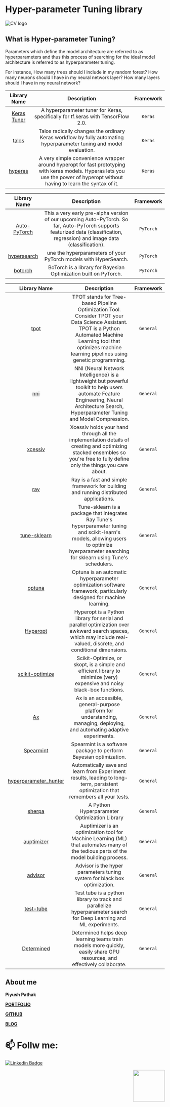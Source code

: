 # Hyper-parameter Tuning library

![CV logo](https://github.com/piyushpathak03/hyperparameter_tuning/blob/master/logo.jpg)

## What is Hyper-parameter Tuning?
Parameters which define the model architecture are referred to as hyperparameters and thus this process of searching for the ideal model architecture is referred to as hyperparameter tuning.

For instance,
How many trees should I include in my random forest?
How many neurons should I have in my neural network layer?
How many layers should I have in my neural network?

| Library Name | Description | Framework |
|   :---:      |     :---:      |     :---:     |
| [Keras Tuner]( https://github.com/keras-team/keras-tuner)  | A hyperparameter tuner for Keras, specifically for tf.keras with TensorFlow 2.0.   | `Keras`
| [talos]( https://github.com/autonomio/talos)  | Talos radically changes the ordinary Keras workflow by fully automating hyperparameter tuning and model evaluation.   | `Keras`
| [hyperas]( https://github.com/maxpumperla/hyperas)  | A very simple convenience wrapper around hyperopt for fast prototyping with keras models. Hyperas lets you use the power of hyperopt without having to learn the syntax of it.   | `Keras`


| Library Name | Description | Framework |
|   :---:      |     :---:      |     :---:     |
| [Auto-PyTorch](https://github.com/automl/Auto-PyTorch)  | This a very early pre-alpha version of our upcoming Auto-PyTorch. So far, Auto-PyTorch supports featurized data (classification, regression) and image data (classification).   | `PyTorch`
| [hypersearch]( https://github.com/kevinzakka/hypersearch)  | une the hyperparameters of your PyTorch models with HyperSearch.   | `PyTorch`
| [botorch]( https://github.com/pytorch/botorch)  | BoTorch is a library for Bayesian Optimization built on PyTorch.   | `PyTorch`

| Library Name | Description | Framework |
|   :---:      |     :---:      |     :---:     |
| [tpot]( https://github.com/EpistasisLab/tpot)  | TPOT stands for Tree-based Pipeline Optimization Tool. Consider TPOT your Data Science Assistant. TPOT is a Python Automated Machine Learning tool that optimizes machine learning pipelines using genetic programming.   | `General`
| [nni]( https://github.com/microsoft/nni)  | NNI (Neural Network Intelligence) is a lightweight but powerful toolkit to help users automate Feature Engineering, Neural Architecture Search, Hyperparameter Tuning and Model Compression.   | `General`
| [xcessiv]( https://github.com/reiinakano/xcessiv)  | Xcessiv holds your hand through all the implementation details of creating and optimizing stacked ensembles so you're free to fully define only the things you care about.  | `General`
| [ray]( https://github.com/ray-project/ray)  | Ray is a fast and simple framework for building and running distributed applications.   | `General`
| [tune-sklearn]( https://github.com/ray-project/tune-sklearn)  | Tune-sklearn is a package that integrates Ray Tune's hyperparameter tuning and scikit-learn's models, allowing users to optimize hyerparameter searching for sklearn using Tune's schedulers.   | `General`
| [optuna]( https://github.com/optuna/optuna)  | Optuna is an automatic hyperparameter optimization software framework, particularly designed for machine learning.   | `General`
| [Hyperopt]( https://github.com/hyperopt/hyperopt)  | Hyperopt is a Python library for serial and parallel optimization over awkward search spaces, which may include real-valued, discrete, and conditional dimensions.   | `General`
| [scikit-optimize]( https://github.com/scikit-optimize/scikit-optimize)  | Scikit-Optimize, or skopt, is a simple and efficient library to minimize (very) expensive and noisy black-box functions.   | `General`
| [Ax]( https://github.com/facebook/Ax)  |Ax is an accessible, general-purpose platform for understanding, managing, deploying, and automating adaptive experiments.   | `General`
| [Spearmint]( https://github.com/HIPS/Spearmint)  |Spearmint is a software package to perform Bayesian optimization.   | `General`
| [hyperparameter_hunter]( https://github.com/HunterMcGushion/hyperparameter_hunter)  | Automatically save and learn from Experiment results, leading to long-term, persistent optimization that remembers all your tests.   | `General`
| [sherpa]( https://github.com/sherpa-ai/sherpa)  |  A Python Hyperparameter Optimization Library   | `General`
| [auptimizer]( https://github.com/LGE-ARC-AdvancedAI/auptimizer)  | Auptimizer is an optimization tool for Machine Learning (ML) that automates many of the tedious parts of the model building process.   | `General`
| [advisor]( https://github.com/tobegit3hub/advisor)  | Advisor is the hyper parameters tuning system for black box optimization.   | `General`
| [test-tube](https://github.com/williamFalcon/test-tube ) | Test tube is a python library to track and parallelize hyperparameter search for Deep Learning and ML experiments.   | `General`
| [Determined]( https://github.com/determined-ai/determined)  | Determined helps deep learning teams train models more quickly, easily share GPU resources, and effectively collaborate.   | `General`


## About me

**Piyush Pathak**

[**PORTFOLIO**](https://anirudhrapathak3.wixsite.com/piyush)

[**GITHUB**](https://github.com/piyushpathak03)

[**BLOG**](https://medium.com/@piyushpathak03)


# 📫 Follw me: 

[![Linkedin Badge](https://img.shields.io/badge/-PiyushPathak-blue?style=flat-square&logo=Linkedin&logoColor=white&link=https://www.linkedin.com/in/piyushpathak03/)](https://www.linkedin.com/in/piyushpathak03/)

<p  align="right"><img height="100" src = "https://media.giphy.com/media/l3URDstnIjBNY7rwLB/giphy.gif"></p>
